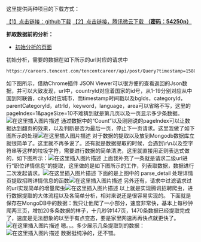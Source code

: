 这里提供两种项目的下载方式：

[【1】点击链接：github下载](https://github.com/Meterprete/Tencent-recruitment-crawler.git)
[【2】点击链接，腾讯微云下载 **（密码：54250p）**](https://share.weiyun.com/5ldmDZb)

**抓取数据前的分析：**

 - [初始分析的页面](https://careers.tencent.com/search.html?query=co_1,ot_40001001,ot_40001002,ot_40001003,ot_40001004,ot_40001005,ot_40001006&sc=1)

初始分析，需要的数据在如下所示的url对应的请求中
```bash
https://careers.tencent.com/tencentcareer/api/post/Query?timestamp=1580981613956&countryId=&cityId=&bgIds=&productId=&categoryId=&parentCategoryId=&attrId=&keyword=&pageIndex=1&pageSize=10&language=zh-cn&area=cn
```
如下图所示，借助Chrome插件 JSON Viewer可以很方便的查看返回的Json数据，并可以大致发现，url中，countryId对应着国家的id号，从1-19分别对应从中国到阿联酋，cityId对应城市，而timestamp时间戳以及bgIds，categoryId，parentCategoryId，attrId，keyword，language，area可以省略不写，这里的pageIndex=1&pageSize=10不难猜到就是第几页以及一页显示多少条数据。
![在这里插入图片描述](https://img-blog.csdnimg.cn/20200206174131295.png?x-oss-process=image/watermark,type_ZmFuZ3poZW5naGVpdGk,shadow_10,text_aHR0cHM6Ly9ibG9nLmNzZG4ubmV0L3dlaXhpbl80NDQ0OTUxOA==,size_16,color_FFFFFF,t_70)
通过数据中的“Count”以及刚刚说的pageIndex可以让数据达到翻页的效果，以及判断是否为最后一页，停止下一页请求。这里我做了如下图所示的处理![在这里插入图片描述](https://img-blog.csdnimg.cn/20200206175221644.png?x-oss-process=image/watermark,type_ZmFuZ3poZW5naGVpdGk,shadow_10,text_aHR0cHM6Ly9ibG9nLmNzZG4ubmV0L3dlaXhpbl80NDQ0OTUxOA==,size_16,color_FFFFFF,t_70)
对于数据的提取以及放到Mongodb数据库立就很简单了。这里就不再多说了。还有就是数据提取的时候，会遇到\r\n以及空字符串等这样的垃圾字符，需要进行数据的简单清洗，这里就直接用正则表达式做的，如下图所示：![在这里插入图片描述](https://img-blog.csdnimg.cn/20200206175639446.png?x-oss-process=image/watermark,type_ZmFuZ3poZW5naGVpdGk,shadow_10,text_aHR0cHM6Ly9ibG9nLmNzZG4ubmV0L3dlaXhpbl80NDQ0OTUxOA==,size_16,color_FFFFFF,t_70)
上面我补充了一条就是请求二级url进行“职位详情信息”的提取，这里做的是如下图所示的工作，列表取数据，数据进行二次发起请求。![在这里插入图片描述](https://img-blog.csdnimg.cn/2020020617584353.png?x-oss-process=image/watermark,type_ZmFuZ3poZW5naGVpdGk,shadow_10,text_aHR0cHM6Ly9ibG9nLmNzZG4ubmV0L3dlaXhpbl80NDQ0OTUxOA==,size_16,color_FFFFFF,t_70)
下面的是上图中的 parse_detail 处理详情页提取招聘详情信息的函数![在这里插入图片描述](https://img-blog.csdnimg.cn/20200206175940688.png)
另外还有，请求中过滤请求过的url实现简单的增量爬虫![在这里插入图片描述](https://img-blog.csdnimg.cn/20200206180126555.png)
以上就是实现腾讯招聘爬虫，进行数据提取的大体流程以及各简单分析，相对来说还是很容易实现的。
下面就是保存在MongoDB中的数据：我只让他爬了一小部分，速度非常快，基本上每秒钟爬两三页，增加20多条数据的样子，十几秒钟147页，1470条数据已经提取完成了，速度是无法想象的以至于有点变态，要是家里网速再再快点就更快了。![在这里插入图片描述](https://img-blog.csdnimg.cn/20200206180416718.png?x-oss-process=image/watermark,type_ZmFuZ3poZW5naGVpdGk,shadow_10,text_aHR0cHM6Ly9ibG9nLmNzZG4ubmV0L3dlaXhpbl80NDQ0OTUxOA==,size_16,color_FFFFFF,t_70)
嗯。。。多少展示几条提取到的数据：![在这里插入图片描述](https://img-blog.csdnimg.cn/20200206180931685.png?x-oss-process=image/watermark,type_ZmFuZ3poZW5naGVpdGk,shadow_10,text_aHR0cHM6Ly9ibG9nLmNzZG4ubmV0L3dlaXhpbl80NDQ0OTUxOA==,size_16,color_FFFFFF,t_70)
数据挺纯净的，还不错。
